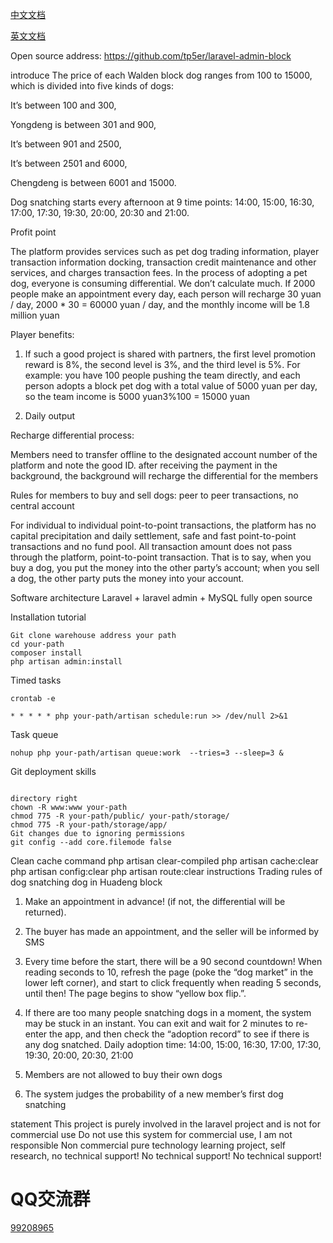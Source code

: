 [中文文档](./README.md)

[英文文档](./README_EN.md)

Open source address: https://github.com/tp5er/laravel-admin-block

introduce
The price of each Walden block dog ranges from 100 to 15000, which is divided into five kinds of dogs:

It’s between 100 and 300,

Yongdeng is between 301 and 900,

It’s between 901 and 2500,

It’s between 2501 and 6000,

Chengdeng is between 6001 and 15000.

Dog snatching starts every afternoon at 9 time points: 14:00, 15:00, 16:30, 17:00, 17:30, 19:30, 20:00, 20:30 and 21:00.

Profit point

The platform provides services such as pet dog trading information, player transaction information docking, transaction credit maintenance and other services, and charges transaction fees.
In the process of adopting a pet dog, everyone is consuming differential. We don’t calculate much. If 2000 people make an appointment every day, each person will recharge 30 yuan / day, 2000 * 30 = 60000 yuan / day, and the monthly income will be 1.8 million yuan

Player benefits:

1) If such a good project is shared with partners, the first level promotion reward is 8%, the second level is 3%, and the third level is 5%. For example: you have 100 people pushing the team directly, and each person adopts a block pet dog with a total value of 5000 yuan per day, so the team income is 5000 yuan3%100 = 15000 yuan

2) Daily output

Recharge differential process:

Members need to transfer offline to the designated account number of the platform and note the good ID. after receiving the payment in the background, the background will recharge the differential for the members

Rules for members to buy and sell dogs: peer to peer transactions, no central account

For individual to individual point-to-point transactions, the platform has no capital precipitation and daily settlement, safe and fast point-to-point transactions and no fund pool. All transaction amount does not pass through the platform, point-to-point transaction. That is to say, when you buy a dog, you put the money into the other party’s account; when you sell a dog, the other party puts the money into your account.

Software architecture
Laravel + laravel admin + MySQL fully open source

Installation tutorial
~~~
Git clone warehouse address your path
cd your-path
composer install
php artisan admin:install

~~~

Timed tasks

~~~
crontab -e

* * * * * php your-path/artisan schedule:run >> /dev/null 2>&1
~~~


Task queue
~~~
nohup php your-path/artisan queue:work  --tries=3 --sleep=3 &
~~~

Git deployment skills
~~~

directory right
chown -R www:www your-path
chmod 775 -R your-path/public/ your-path/storage/
chmod 775 -R your-path/storage/app/
Git changes due to ignoring permissions
git config --add core.filemode false
~~~
Clean cache command
php artisan clear-compiled
php artisan cache:clear
php artisan config:clear
php artisan route:clear
instructions
Trading rules of dog snatching dog in Huadeng block
1. Make an appointment in advance! (if not, the differential will be returned).

2. The buyer has made an appointment, and the seller will be informed by SMS

3. Every time before the start, there will be a 90 second countdown! When reading seconds to 10, refresh the page (poke the “dog market” in the lower left corner), and start to click frequently when reading 5 seconds, until then! The page begins to show “yellow box flip.”.

4. If there are too many people snatching dogs in a moment, the system may be stuck in an instant. You can exit and wait for 2 minutes to re-enter the app, and then check the “adoption record” to see if there is any dog snatched.
Daily adoption time: 14:00, 15:00, 16:30, 17:00, 17:30, 19:30, 20:00, 20:30, 21:00

5. Members are not allowed to buy their own dogs

6. The system judges the probability of a new member’s first dog snatching

statement
This project is purely involved in the laravel project and is not for commercial use
Do not use this system for commercial use, I am not responsible
Non commercial pure technology learning project, self research, no technical support! No technical support! No technical support!

# QQ交流群

[99208965](https://qm.qq.com/cgi-bin/qm/qr?k=CpYnmru9AM_T3KBJbjd1HXkpLSVxD6ww&jump_from=webapi)

